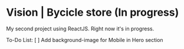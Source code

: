 # Vision | Bycicle store (In progress)

My second project using ReactJS. Right now it's in progress.



To-Do List:
[ ] Add background-image for Mobile in Hero section
